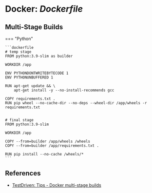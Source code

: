 # Docker: _Dockerfile_

## Multi-Stage Builds

=== "Python"

    ```dockerfile
    # temp stage
    FROM python:3.9-slim as builder

    WORKDIR /app

    ENV PYTHONDONTWRITEBYTECODE 1
    ENV PYTHONUNBUFFERED 1

    RUN apt-get update && \
        apt-get install -y --no-install-recommends gcc

    COPY requirements.txt .
    RUN pip wheel --no-cache-dir --no-deps --wheel-dir /app/wheels -r requirements.txt


    # final stage
    FROM python:3.9-slim

    WORKDIR /app

    COPY --from=builder /app/wheels /wheels
    COPY --from=builder /app/requirements.txt .

    RUN pip install --no-cache /wheels/*
    ```


## References

* [TestDriven: Tips - Docker multi-stage builds](https://testdriven.io/tips/6ef63d0e-f3b6-41f3-8127-ca5f0a55c43f/)
